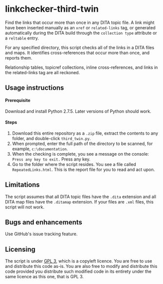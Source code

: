 # linkchecker-third-twin

Find the links that occur more than once in  any DITA topic file. A link might have been inserted manually as an `xref` or `related-links` tag, or generated automatically during the DITA build through the `collection type` attribute or a `reltable` entry.

For any specified directory, this script checks all of the links in a DITA files and maps. It identifies cross-references that occur more than once, and reports them.  

Relationship tables, topicref collections, inline cross-references, and links in the related-links tag are all reckoned.

## Usage instructions

#### Prerequisite

Download and install Python 2.7.5. Later versions of Python should work.

#### Steps

1. Download this entire repository as a `.zip` file, extract the contents to any folder, and double-click `third_twin.py`.
2. When prompted, enter the full path of the directory to be scanned, for example, `c:\documentation`.
3. When the checking is complete, you see a message on the console: `Press any key to exit.` Press any key.
4. Go to the folder where the script resides. You see a file called `RepeatedLinks.html`. This is the report file for you to read and act upon.  

## Limitations

The script assumes that all DITA topic files have the `.dita` extension and all DITA map files have the `.ditamap` extension. If your files are `.xml` files, this script will not work.

## Bugs and enhancements

Use GitHub's issue tracking feature.

## Licensing

The script is under [GPL 3](https://opensource.org/licenses/GPL-3.0), which is a copyleft licence. You are free to use and distribute this code as-is. You are also free to modify and distribute this code provided you distribute such modified code in its entirety under the same licence as this one, that is GPL 3.
